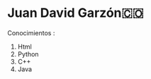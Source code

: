  
<h1>Juan David Garzón🇨🇴</h1>
<p>Conocimientos :</p>
<ol>

   <li>Html</li>
    <li>Python</li>
   <li>C++</li>

   <li>Java</li>
</ol>

